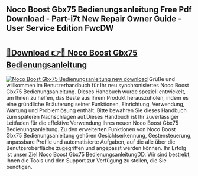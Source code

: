 ## Noco Boost Gbx75 Bedienungsanleitung Free Pdf Download - Part-i7t New Repair Owner Guide - User Service Edition FwcDW

# <h2><a href="http://df2axc.blite.top/?on=Noco+Boost+Gbx75+Bedienungsanleitung">🔗Download 👉🔴 Noco Boost Gbx75 Bedienungsanleitung</a></h2>

[![Noco Boost Gbx75 Bedienungsanleitung new download](https://i.imgur.com/lujVjoI.png)](http://df2axc.blite.top/?on=Noco+Boost+Gbx75+Bedienungsanleitung)
Grüße und willkommen im Benutzerhandbuch für Ihr neu synchronisiertes Noco Boost Gbx75 Bedienungsanleitung. Dieses Handbuch wurde speziell entwickelt, um Ihnen zu helfen, das Beste aus Ihrem Produkt herauszuholen, indem es eine gründliche Erläuterung seiner Funktionen, Einrichtung, Verwendung, Wartung und Problemlösung enthält. Bitte bewahren Sie dieses Handbuch zum späteren Nachschlagen auf.Dieses Handbuch ist Ihr zuverlässiger Leitfaden für die effektive Verwendung Ihres neuen Noco Boost Gbx75 Bedienungsanleitung. Zu den erweiterten Funktionen von Noco Boost Gbx75 Bedienungsanleitung gehören Gesichtserkennung, Gestensteuerung, anpassbare Profile und automatisierte Aufgaben, auf die alle über die Benutzeroberfläche zugegriffen und angepasst werden können. Ihr Erfolg ist unser Ziel Noco Boost Gbx75 BedienungsanleitungDD. Wir sind bestrebt, Ihnen die Tools und den Support zur Verfügung zu stellen, die Sie benötigen.
